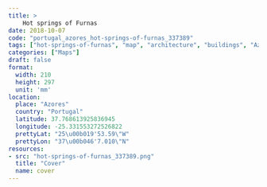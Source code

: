 ```yaml
---
title: > 
    Hot springs of Furnas
date: 2018-10-07
code: "portugal_azores_hot-springs-of-furnas_337389"
tags: ["hot-springs-of-furnas", "map", "architecture", "buildings", "Azores", "Portugal"]
categories: ["Maps"]
draft: false
format:
  width: 210
  height: 297
  unit: 'mm'
location:
  place: "Azores"
  country: "Portugal"
  latitude: 37.768613925836945
  longitude: -25.331553272526822
  prettyLat: "25\u00b019'53.59\"W"
  prettyLon: "37\u00b046'7.010\"N"
resources:
- src: "hot-springs-of-furnas_337389.png"
  title: "Cover"
  name: cover
---
```

